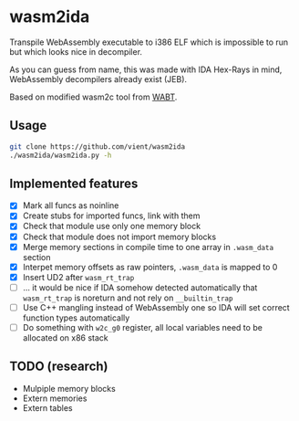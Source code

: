 # wasm2ida

Transpile WebAssembly executable to i386 ELF which is impossible to run but which looks nice in decompiler.

As you can guess from name, this was made with IDA Hex-Rays in mind, WebAssembly decompilers already exist (JEB).

Based on modified wasm2c tool from [WABT](https://github.com/WebAssembly/wabt).

## Usage

```sh
git clone https://github.com/vient/wasm2ida
./wasm2ida/wasm2ida.py -h
```

## Implemented features

- [x] Mark all funcs as noinline
- [x] Create stubs for imported funcs, link with them
- [x] Check that module use only one memory block
- [x] Check that module does not import memory blocks
- [x] Merge memory sections in compile time to one array in `.wasm_data` section
- [x] Interpet memory offsets as raw pointers, `.wasm_data` is mapped to 0
- [x] Insert UD2 after `wasm_rt_trap`
- [ ] ... it would be nice if IDA somehow detected automatically that `wasm_rt_trap` is noreturn and not rely on `__builtin_trap`
- [ ] Use C++ mangling instead of WebAssembly one so IDA will set correct function types automatically
- [ ] Do something with `w2c_g0` register, all local variables need to be allocated on x86 stack

## TODO (research)
* Mulpiple memory blocks
* Extern memories
* Extern tables
